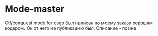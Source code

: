 # Mode-master
Ctf/conquest mode for csgo
Был написан по моему заказу хорошим кодером. Ок от него на публикацию был. 
Описание - позже

